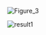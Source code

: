 ![Figure_3](https://my-figures.oss-cn-beijing.aliyuncs.com/Figures/Figure_3.png)

![result1](https://my-figures.oss-cn-beijing.aliyuncs.com/Figures/result1.png)